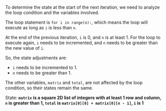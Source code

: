 To determine the state at the start of the next iteration, we need to analyze the loop condition and the variables involved.

The loop statement is `for i in range(n):`, which means the loop will execute as long as `i` is less than `n`.

At the end of the previous iteration, `i` is 0, and `n` is at least 1. For the loop to execute again, `i` needs to be incremented, and `n` needs to be greater than the new value of `i`.

So, the state adjustments are:

* `i` needs to be incremented to 1.
* `n` needs to be greater than 1.

The other variables, `matrix` and `total`, are not affected by the loop condition, so their states remain the same.

State: **`matrix` is a square 2D list of integers with at least 1 row and column, `n` is greater than 1, `total` is `matrix[0][0] + matrix[0][n - 1]`, `i` is 1**